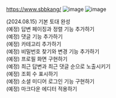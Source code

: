 https://www.sbbkang/
![image](https://github.com/user-attachments/assets/a93c0bc0-e9f5-410f-95e4-3da225cc8ac9)
![image](https://github.com/user-attachments/assets/593a83f8-defd-4852-976b-98d940f78e65)

(2024.08.15) 기본 토대 완성    
(예정) 답변 페이징과 정렬 기능 추가하기   
(예정) 댓글 기능 추가하기   
(예정) 카테고리 추가하기   
(예정) 비밀번호 찾기와 변경 기능 추가하기   
(예정) 프로필 화면 구현하기   
(예정) 최근 답변과 최근 댓글 순으로 노출시키기   
(예정) 조회 수 표시하기   
(예정) 소셜 미디어 로그인 기능 구현하기   
(예정) 마크다운 에디터 적용하기   
 
